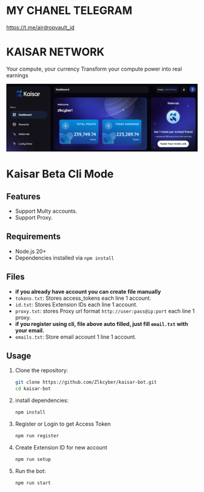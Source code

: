 # MY CHANEL TELEGRAM 
https://t.me/airdropvault_id

# KAISAR NETWORK

Your compute, your currency
Transform your compute power into real earnings

![banner](image.png)

# Kaisar Beta Cli Mode

## Features

- Support Multy accounts.
- Support Proxy.

## Requirements

- Node.js 20+
- Dependencies installed via `npm install`

## Files

- **if you already have account you can create file manually**
- `tokens.txt`: Stores access_tokens each line 1 account.
- `id.txt`: Stores Extension IDs each line 1 account.
- `proxy.txt`: stores Proxy url format `http://user:pass@ip:port` each line 1 proxy.
- **if you register using cli, file above auto filled, just fill `email.txt` with your email.**
- `emails.txt`: Store email account 1 line 1 account.

## Usage

1. Clone the repository:
   ```bash
   git clone https://github.com/Zlkcyber/kaisar-bot.git
   cd kaisar-bot
   ```
2. install dependencies:
   ```bash
   npm install
   ```
3. Register or Login to get Access Token
   ```bash
   npm run register
   ```
4. Create Extension ID for new account
   ```bash
   npm run setup
   ```
5. Run the bot:
   ```bash
   npm run start
   ```
